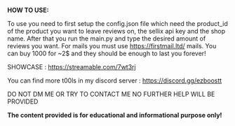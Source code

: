 **HOW TO USE:**

To use you need to first setup the config.json file which need the product_id of the product you want to leave reviews on, the sellix api key and the shop name. After that you run the main.py and type the desired amount of reviews you want. For mails you must use https://firstmail.ltd/ mails. You can buy 1000 for ~2$ and they should be enough to last you forever!

SHOWCASE : https://streamable.com/7wt3rj

You can find more t00ls in my discord server : https://discord.gg/ezboostt

DO NOT DM ME OR TRY TO CONTACT ME NO FURTHER HELP WILL BE PROVIDED

**The content provided is for educational and informational purpose only!**
